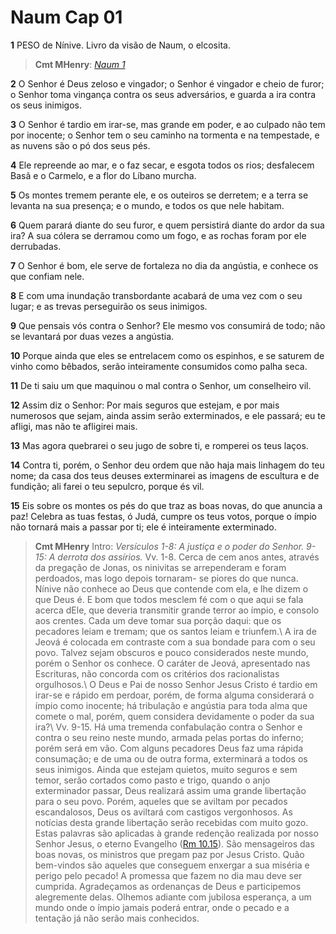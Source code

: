 # Naum Cap 01

**1** 	PESO de Nínive. Livro da visão de Naum, o elcosita.

> **Cmt MHenry**: *[Naum 1](../34A-Na/01.md#0)*

**2** 	O Senhor é Deus zeloso e vingador; o Senhor é vingador e cheio de furor; o Senhor toma vingança contra os seus adversários, e guarda a ira contra os seus inimigos.

**3** 	O Senhor é tardio em irar-se, mas grande em poder, e ao culpado não tem por inocente; o Senhor tem o seu caminho na tormenta e na tempestade, e as nuvens são o pó dos seus pés.

**4** 	Ele repreende ao mar, e o faz secar, e esgota todos os rios; desfalecem Basã e o Carmelo, e a flor do Líbano murcha.

**5** 	Os montes tremem perante ele, e os outeiros se derretem; e a terra se levanta na sua presença; e o mundo, e todos os que nele habitam.

**6** 	Quem parará diante do seu furor, e quem persistirá diante do ardor da sua ira? A sua cólera se derramou como um fogo, e as rochas foram por ele derrubadas.

**7** 	O Senhor é bom, ele serve de fortaleza no dia da angústia, e conhece os que confiam nele.

**8** 	E com uma inundação transbordante acabará de uma vez com o seu lugar; e as trevas perseguirão os seus inimigos.

**9** 	Que pensais vós contra o Senhor? Ele mesmo vos consumirá de todo; não se levantará por duas vezes a angústia.

**10** 	Porque ainda que eles se entrelacem como os espinhos, e se saturem de vinho como bêbados, serão inteiramente consumidos como palha seca.

**11** 	De ti saiu um que maquinou o mal contra o Senhor, um conselheiro vil.

**12** 	Assim diz o Senhor: Por mais seguros que estejam, e por mais numerosos que sejam, ainda assim serão exterminados, e ele passará; eu te afligi, mas não te afligirei mais.

**13** 	Mas agora quebrarei o seu jugo de sobre ti, e romperei os teus laços.

**14** 	Contra ti, porém, o Senhor deu ordem que não haja mais linhagem do teu nome; da casa dos teus deuses exterminarei as imagens de escultura e de fundição; ali farei o teu sepulcro, porque és vil.

**15** 	Eis sobre os montes os pés do que traz as boas novas, do que anuncia a paz! Celebra as tuas festas, ó Judá, cumpre os teus votos, porque o ímpio não tornará mais a passar por ti; ele é inteiramente exterminado.


> **Cmt MHenry** Intro: *Versículos 1-8: A justiça e o poder do Senhor. 9-15: A derrota dos assírios.* Vv. 1-8. Cerca de cem anos antes, através da pregação de Jonas, os ninivitas se arrependeram e foram perdoados, mas logo depois tornaram- se piores do que nunca. Nínive não conhece ao Deus que contende com ela, e lhe dizem o que Deus é. E bom que todos mesclem fé com o que aqui se fala acerca dEle, que deveria transmitir grande terror ao ímpio, e consolo aos crentes. Cada um deve tomar sua porção daqui: que os pecadores leiam e tremam; que os santos leiam e triunfem.\ A ira de Jeová é colocada em contraste com a sua bondade para com o seu povo. Talvez sejam obscuros e pouco considerados neste mundo, porém o Senhor os conhece. O caráter de Jeová, apresentado nas Escrituras, não concorda com os critérios dos racionalistas orgulhosos.\ O Deus e Pai de nosso Senhor Jesus Cristo é tardio em irar-se e rápido em perdoar, porém, de forma alguma considerará o ímpio como inocente; há tribulação e angústia para toda alma que comete o mal, porém, quem considera devidamente o poder da sua ira?\ Vv. 9-15. Há uma tremenda confabulação contra o Senhor e contra o seu reino neste mundo, armada pelas portas do inferno; porém será em vão. Com alguns pecadores Deus faz uma rápida consumação; e de uma ou de outra forma, exterminará a todos os seus inimigos. Ainda que estejam quietos, muito seguros e sem temor, serão cortados como pasto e trigo, quando o anjo exterminador passar, Deus realizará assim uma grande libertação para o seu povo. Porém, aqueles que se aviltam por pecados escandalosos, Deus os aviltará com castigos vergonhosos. As notícias desta grande libertação serão recebidas com muito gozo. Estas palavras são aplicadas à grande redenção realizada por nosso Senhor Jesus, o eterno Evangelho ([Rm 10.15](../45N-Rm/10.md#15)). São mensageiros das boas novas, os ministros que pregam paz por Jesus Cristo. Quão bem-vindos são aqueles que conseguem enxergar a sua miséria e perigo pelo pecado! A promessa que fazem no dia mau deve ser cumprida. Agradeçamos as ordenanças de Deus e participemos alegremente delas. Olhemos adiante com jubilosa esperança, a um mundo onde o ímpio jamais poderá entrar, onde o pecado e a tentação já não serão mais conhecidos.
